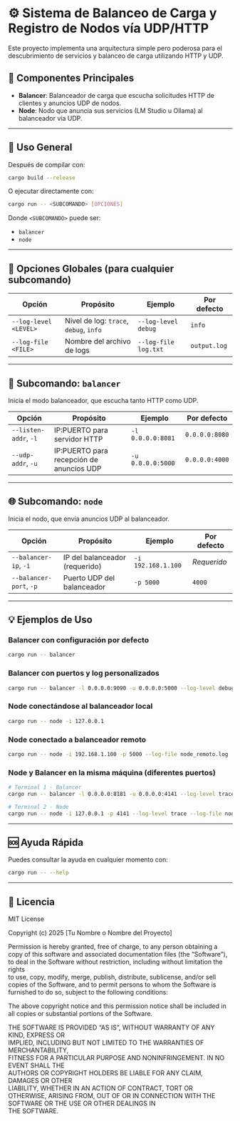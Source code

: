 # ⚙️ Sistema de Balanceo de Carga y Registro de Nodos vía UDP/HTTP

Este proyecto implementa una arquitectura simple pero poderosa para el descubrimiento de servicios y balanceo de carga utilizando HTTP y UDP.

## 🧩 Componentes Principales

- **Balancer**: Balanceador de carga que escucha solicitudes HTTP de clientes y anuncios UDP de nodos.
- **Node**: Nodo que anuncia sus servicios (LM Studio u Ollama) al balanceador vía UDP.

---

## 🚀 Uso General

Después de compilar con:

```bash
cargo build --release
```

O ejecutar directamente con:

```bash
cargo run -- <SUBCOMANDO> [OPCIONES]
```

Donde `<SUBCOMANDO>` puede ser:

- `balancer`
- `node`

---

## 🔧 Opciones Globales (para cualquier subcomando)

| Opción                      | Propósito                                         | Ejemplo                           | Por defecto       |
|----------------------------|---------------------------------------------------|------------------------------------|-------------------|
| `--log-level <LEVEL>`      | Nivel de log: `trace`, `debug`, `info` | `--log-level debug`         | `info`            |
| `--log-file <FILE>`        | Nombre del archivo de logs                        | `--log-file log.txt`               | `output.log`      |

---

## 🧠 Subcomando: `balancer`

Inicia el modo balanceador, que escucha tanto HTTP como UDP.

| Opción                        | Propósito                                               | Ejemplo                              | Por defecto        |
|-----------------------------|---------------------------------------------------------|--------------------------------------|--------------------|
| `--listen-addr`, `-l`       | IP:PUERTO para servidor HTTP                            | `-l 0.0.0.0:8081`                    | `0.0.0.0:8080`     |
| `--udp-addr`, `-u`          | IP:PUERTO para recepción de anuncios UDP                | `-u 0.0.0.0:5000`                    | `0.0.0.0:4000`     |

---

## 🌐 Subcomando: `node`

Inicia el nodo, que envía anuncios UDP al balanceador.

| Opción                          | Propósito                                                 | Ejemplo                          | Por defecto    |
|-------------------------------|-----------------------------------------------------------|----------------------------------|----------------|
| `--balancer-ip`, `-i`         | IP del balanceador (requerido)                            | `-i 192.168.1.100`               | *Requerido*    |
| `--balancer-port`, `-p`       | Puerto UDP del balanceador                                | `-p 5000`                        | `4000`         |

---

## 💡 Ejemplos de Uso

### Balancer con configuración por defecto
```bash
cargo run -- balancer
```

### Balancer con puertos y log personalizados
```bash
cargo run -- balancer -l 0.0.0.0:9090 -u 0.0.0.0:5000 --log-level debug --log-file balancer.log
```

### Node conectándose al balanceador local
```bash
cargo run -- node -i 127.0.0.1
```

### Node conectado a balanceador remoto
```bash
cargo run -- node -i 192.168.1.100 -p 5000 --log-file node_remoto.log
```

### Node y Balancer en la misma máquina (diferentes puertos)
```bash
# Terminal 1 - Balancer
cargo run -- balancer -l 0.0.0.0:8181 -u 0.0.0.0:4141 --log-level trace --log-file bal.log

# Terminal 2 - Node
cargo run -- node -i 127.0.0.1 -p 4141 --log-level trace --log-file node.log
```

---

## 🆘 Ayuda Rápida

Puedes consultar la ayuda en cualquier momento con:

```bash
cargo run -- --help
```

---

## 📄 Licencia

MIT License

Copyright (c) 2025 [Tu Nombre o Nombre del Proyecto]

Permission is hereby granted, free of charge, to any person obtaining a copy
of this software and associated documentation files (the “Software”), to deal
in the Software without restriction, including without limitation the rights  
to use, copy, modify, merge, publish, distribute, sublicense, and/or sell      
copies of the Software, and to permit persons to whom the Software is         
furnished to do so, subject to the following conditions:                       

The above copyright notice and this permission notice shall be included in    
all copies or substantial portions of the Software.                           

THE SOFTWARE IS PROVIDED “AS IS”, WITHOUT WARRANTY OF ANY KIND, EXPRESS OR    
IMPLIED, INCLUDING BUT NOT LIMITED TO THE WARRANTIES OF MERCHANTABILITY,      
FITNESS FOR A PARTICULAR PURPOSE AND NONINFRINGEMENT. IN NO EVENT SHALL THE   
AUTHORS OR COPYRIGHT HOLDERS BE LIABLE FOR ANY CLAIM, DAMAGES OR OTHER        
LIABILITY, WHETHER IN AN ACTION OF CONTRACT, TORT OR OTHERWISE, ARISING FROM, 
OUT OF OR IN CONNECTION WITH THE SOFTWARE OR THE USE OR OTHER DEALINGS IN     
THE SOFTWARE.
